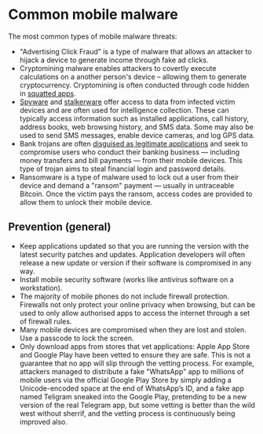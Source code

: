 # Common mobile malware

The most common types of mobile malware threats:

* "Advertising Click Fraud" is a type of malware that allows an attacker to hijack a device to generate income through fake ad clicks.
* Cryptomining malware enables attackers to covertly execute calculations on a another person's device – allowing them to generate cryptocurrency. Cryptomining is often conducted through code hidden in [squatted apps](squatting.md).
* [Spyware](spyware.md) and [stalkerware](stalkerware.md) offer access to data from infected victim devices and are often used for intelligence collection. These can typically access information such as installed applications, call history, address books, web browsing history, and SMS data. Some may also be used to send SMS messages, enable device cameras, and log GPS data.
* Bank trojans are often [disguised as legitimate applications](squatting.md) and seek to compromise users who conduct their banking business — including money transfers and bill payments — from their mobile devices. This type of trojan aims to steal financial login and password details.
* Ransomware is a type of malware used to lock out a user from their device and demand a "ransom" payment — usually in untraceable Bitcoin. Once the victim pays the ransom, access codes are provided to allow them to unlock their mobile device.

## Prevention (general)

* Keep applications updated so that you are running the version with the latest security patches and updates. Application developers will often release a new update or version if their software is compromised in any way.
* Install mobile security software (works like antivirus software on a workstation).
* The majority of mobile phones do not include firewall protection. Firewalls not only protect your online privacy when browsing, but can be used to only allow authorised apps to access the internet through a set of firewall rules.
* Many mobile devices are compromised when they are lost and stolen. Use a passcode to lock the screen. 
* Only download apps from stores that vet applications: Apple App Store and Google Play have been vetted to ensure they are safe. This is not a guarantee that no app will slip through the vetting process. For example, attackers managed to distribute a fake "WhatsApp" app to millions of mobile users via the official Google Play Store by simply adding a Unicode-encoded space at the end of WhatsApp’s ID, and a fake app named Teligram sneaked into the Google Play, pretending to be a new version of the real Telegram app, but some vetting is better than the wild west without sherrif, and the vetting process is continuously being improved also.

